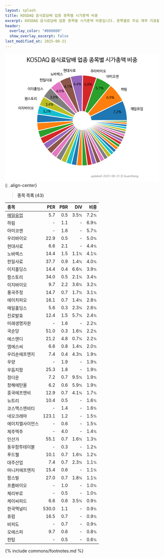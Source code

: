 ```yaml
---
layout: splash
title: KOSDAQ 음식료담배 업종 종목별 시가총액 비중
excerpt: KOSDAQ 음식료담배 업종 종목별 시가총액 비중입니다. 종목별로 주요 재무 지표를 함께 표시합니다.
header:
  overlay_color: "#800000"
  show_overlay_excerpt: false
last_modified_at: 2025-08-21
---
```



![KOSDAQ 음식료담배 업종 종목별 시가총액 비중](/stats/sector/images/kosdaq_업종_음식료담배_종목.png){: .align-center}


> **종목 목록 (43)**<a id="list"></a>

| **종목** | **PER** | **PBR** | **DIV** | **비중** |
| :------- | ------: | ------: | ------: | -------: |
| [매일유업](/267980/) | 5.7 | 0.5 | 3.5<small>%</small> | 7.2<small>%</small> |
| 하림 | - | 1.1 | - | 6.9<small>%</small> |
| 아미코젠 | - | 1.6 | - | 5.7<small>%</small> |
| 우리바이오 | 22.9 | 0.5 | - | 5.0<small>%</small> |
| 현대사료 | 6.6 | 2.1 | - | 4.4<small>%</small> |
| 노바렉스 | 14.4 | 1.5 | 1.1<small>%</small> | 4.1<small>%</small> |
| 한일사료 | 37.7 | 0.9 | 1.4<small>%</small> | 4.0<small>%</small> |
| 이지홀딩스 | 14.4 | 0.4 | 6.6<small>%</small> | 3.9<small>%</small> |
| 팜스토리 | 34.0 | 0.5 | 2.1<small>%</small> | 3.4<small>%</small> |
| 이지바이오 | 9.7 | 2.2 | 3.6<small>%</small> | 3.2<small>%</small> |
| 풍국주정 | 14.7 | 0.7 | 1.7<small>%</small> | 3.1<small>%</small> |
| 에이치피오 | 16.1 | 0.7 | 1.4<small>%</small> | 2.8<small>%</small> |
| 매일홀딩스 | 5.6 | 0.3 | 2.3<small>%</small> | 2.6<small>%</small> |
| 진로발효 | 12.4 | 1.5 | 5.7<small>%</small> | 2.4<small>%</small> |
| 미래생명자원 | - | 1.6 | - | 2.2<small>%</small> |
| 국순당 | 51.0 | 0.3 | 1.6<small>%</small> | 2.2<small>%</small> |
| 에스앤디 | 21.2 | 4.8 | 0.7<small>%</small> | 2.2<small>%</small> |
| 엠에스씨 | 6.6 | 0.8 | 1.4<small>%</small> | 2.0<small>%</small> |
| 우리손에프앤지 | 7.4 | 0.4 | 4.3<small>%</small> | 1.9<small>%</small> |
| 우양 | - | 1.9 | - | 1.9<small>%</small> |
| 우듬지팜 | 25.3 | 1.8 | - | 1.9<small>%</small> |
| 정다운 | 7.2 | 0.7 | 9.5<small>%</small> | 1.9<small>%</small> |
| 창해에탄올 | 6.2 | 0.6 | 5.9<small>%</small> | 1.9<small>%</small> |
| 흥국에프엔비 | 12.9 | 0.7 | 4.1<small>%</small> | 1.7<small>%</small> |
| 뉴트리 | 10.4 | 0.5 | - | 1.6<small>%</small> |
| 코스맥스엔비티 | - | 1.4 | - | 1.6<small>%</small> |
| 네오크레마 | 123.1 | 1.2 | - | 1.5<small>%</small> |
| 에이치엘사이언스 | - | 0.6 | - | 1.5<small>%</small> |
| 제주맥주 | - | 4.0 | - | 1.4<small>%</small> |
| 인산가 | 55.1 | 0.7 | 1.6<small>%</small> | 1.3<small>%</small> |
| 동우팜투테이블 | - | 0.3 | - | 1.2<small>%</small> |
| 푸드웰 | 10.1 | 0.7 | 1.6<small>%</small> | 1.2<small>%</small> |
| 대주산업 | 7.4 | 0.7 | 2.3<small>%</small> | 1.1<small>%</small> |
| 마니커에프앤지 | 15.4 | 0.6 | - | 1.1<small>%</small> |
| 팜스빌 | 27.0 | 0.7 | 1.8<small>%</small> | 1.1<small>%</small> |
| 프롬바이오 | - | 1.0 | - | 1.0<small>%</small> |
| 체리부로 | - | 0.5 | - | 1.0<small>%</small> |
| 케이씨피드 | 6.6 | 0.6 | 3.5<small>%</small> | 0.9<small>%</small> |
| 한국맥널티 | 530.0 | 1.1 | - | 0.9<small>%</small> |
| 휴럼 | 16.5 | 0.7 | - | 0.9<small>%</small> |
| 비피도 | - | 0.7 | - | 0.9<small>%</small> |
| 오에스피 | 9.7 | 0.6 | - | 0.8<small>%</small> |
| 한탑 | - | 0.5 | - | 0.6<small>%</small> |

{% include commons/footnotes.md %}